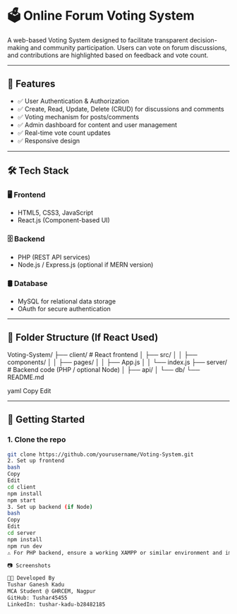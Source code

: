 # 🗳️ Online Forum Voting System

A web-based Voting System designed to facilitate transparent decision-making and community participation. Users can vote on forum discussions, and contributions are highlighted based on feedback and vote count.

---

## 🔧 Features

- ✅ User Authentication & Authorization  
- ✅ Create, Read, Update, Delete (CRUD) for discussions and comments  
- ✅ Voting mechanism for posts/comments  
- ✅ Admin dashboard for content and user management  
- ✅ Real-time vote count updates  
- ✅ Responsive design

---

## 🛠️ Tech Stack

### 🖥️ Frontend
- HTML5, CSS3, JavaScript
- React.js (Component-based UI)

### 🗄️ Backend
- PHP (REST API services)
- Node.js / Express.js (optional if MERN version)

### 🛢️ Database
- MySQL for relational data storage
- OAuth for secure authentication

---

## 📂 Folder Structure (If React Used)

Voting-System/
├── client/ # React frontend
│ ├── src/
│ │ ├── components/
│ │ ├── pages/
│ │ ├── App.js
│ │ └── index.js
├── server/ # Backend code (PHP / optional Node)
│ ├── api/
│ └── db/
└── README.md

yaml
Copy
Edit

---

## 🚀 Getting Started

### 1. Clone the repo
```bash
git clone https://github.com/yourusername/Voting-System.git
2. Set up frontend
bash
Copy
Edit
cd client
npm install
npm start
3. Set up backend (if Node)
bash
Copy
Edit
cd server
npm install
npm run dev
⚠️ For PHP backend, ensure a working XAMPP or similar environment and import the MySQL database using phpMyAdmin.

📷 Screenshots

👨‍💻 Developed By
Tushar Ganesh Kadu
MCA Student @ GHRCEM, Nagpur
GitHub: Tushar45455
LinkedIn: tushar-kadu-b28482185

